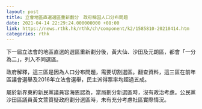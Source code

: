 ```yaml
---
layout: post
title: 立會地區直選選區重新劃分　政府稱因人口分布問題
date: 2021-04-14 22:29:24.000000000 +08:00
link: https://news.rthk.hk/rthk/ch/component/k2/1585810-20210414.htm
categories: rthk
---
```


下一屆立法會的地區直選的選區重新劃分後，黃大仙、沙田及元朗區，都會「一分為二」，列入不同選區。

政府解釋，這三區是因為人口分布問題，需要切割選區。翻查資料，這三區在前年區議會選舉及2016年立法會選舉，民主派得票率均超過五成。

屬於新界東的新民黨議員容海恩認為，當局劃分新選區時，沒有政治考慮。公民黨沙田區議員黃文萱質疑政府劃分選區時，未有充分考慮社區實際情況。
